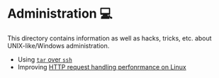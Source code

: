 # Administration 💻

This directory contains information as well as hacks, tricks, etc. about UNIX-like/Windows administration.

- Using [`tar` over `ssh`](./tar-over-ssh.md)
- Improving [HTTP request handling perfonrmance on Linux](./linux-json-performance.md)
